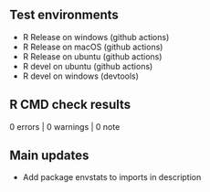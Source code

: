 ## Test environments
* R Release on windows (github actions)
* R Release on macOS (github actions)
* R Release on ubuntu (github actions)
* R devel on ubuntu (github actions)
* R devel on windows (devtools)

## R CMD check results

0 errors | 0 warnings | 0 note

## Main updates
* Add package envstats to imports in description